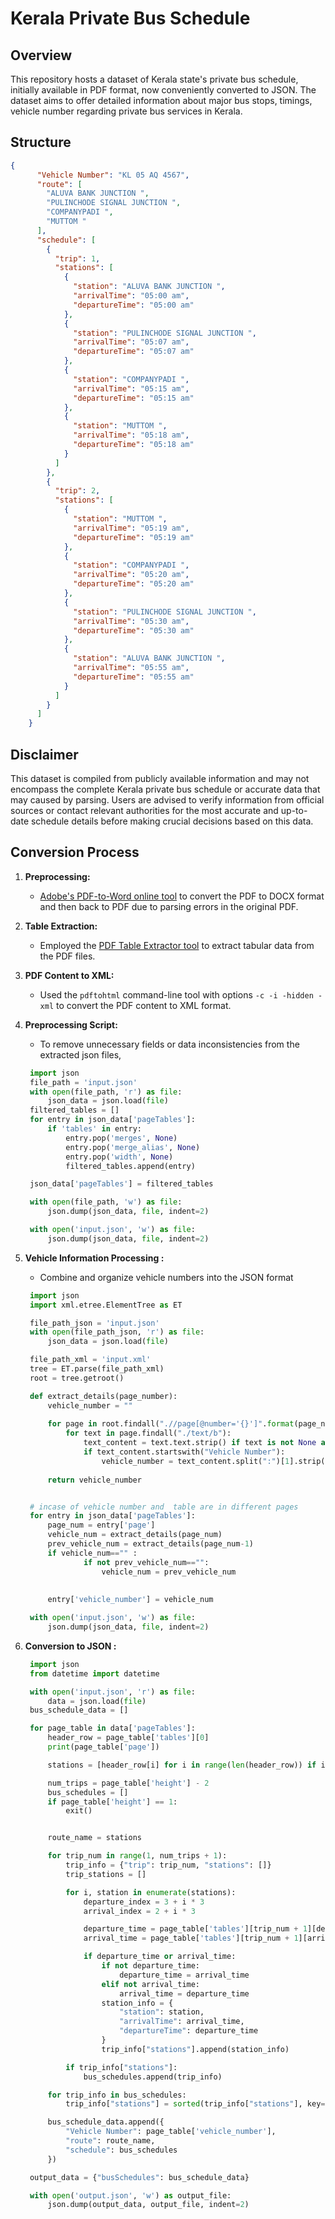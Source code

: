 # Kerala Private Bus Schedule 

## Overview

This repository hosts a dataset of Kerala state's private bus schedule, initially available in PDF format, now conveniently converted to JSON. The dataset aims to offer detailed information about major bus stops, timings, vehicle number regarding private bus services in Kerala.

## Structure
```json
{
      "Vehicle Number": "KL 05 AQ 4567",
      "route": [
        "ALUVA BANK JUNCTION ",
        "PULINCHODE SIGNAL JUNCTION ",
        "COMPANYPADI ",
        "MUTTOM "
      ],
      "schedule": [
        {
          "trip": 1,
          "stations": [
            {
              "station": "ALUVA BANK JUNCTION ",
              "arrivalTime": "05:00 am",
              "departureTime": "05:00 am"
            },
            {
              "station": "PULINCHODE SIGNAL JUNCTION ",
              "arrivalTime": "05:07 am",
              "departureTime": "05:07 am"
            },
            {
              "station": "COMPANYPADI ",
              "arrivalTime": "05:15 am",
              "departureTime": "05:15 am"
            },
            {
              "station": "MUTTOM ",
              "arrivalTime": "05:18 am",
              "departureTime": "05:18 am"
            }
          ]
        },
        {
          "trip": 2,
          "stations": [
            {
              "station": "MUTTOM ",
              "arrivalTime": "05:19 am",
              "departureTime": "05:19 am"
            },
            {
              "station": "COMPANYPADI ",
              "arrivalTime": "05:20 am",
              "departureTime": "05:20 am"
            },
            {
              "station": "PULINCHODE SIGNAL JUNCTION ",
              "arrivalTime": "05:30 am",
              "departureTime": "05:30 am"
            },
            {
              "station": "ALUVA BANK JUNCTION ",
              "arrivalTime": "05:55 am",
              "departureTime": "05:55 am"
            }
          ]
        }
      ]
    }
```

## Disclaimer

This dataset is compiled from publicly available information and may not encompass the complete Kerala private bus schedule or accurate data that may caused by parsing. Users are advised to verify information from official sources or contact relevant authorities for the most accurate and up-to-date schedule details before making crucial decisions based on this data.

## Conversion Process

1. **Preprocessing:**
   - [Adobe's PDF-to-Word online tool](https://www.adobe.com/in/acrobat/online/pdf-to-word.html) to convert the PDF to DOCX format and then back to PDF due to parsing errors in the original PDF.

2. **Table Extraction:**
   - Employed the [PDF Table Extractor tool](https://ronnywang.github.io/pdf-table-extractor/) to extract tabular data from the PDF files.

3. **PDF Content to XML:**
   - Used the `pdftohtml` command-line tool with options `-c -i -hidden -xml` to convert the PDF content to XML format.

4. **Preprocessing Script:**
   - To remove unnecessary fields or data inconsistencies from the extracted json files, 
   ```py
    import json
    file_path = 'input.json'  
    with open(file_path, 'r') as file:
        json_data = json.load(file)
    filtered_tables = []
    for entry in json_data['pageTables']:
        if 'tables' in entry:
            entry.pop('merges', None)
            entry.pop('merge_alias', None)
            entry.pop('width', None)
            filtered_tables.append(entry)

    json_data['pageTables'] = filtered_tables

    with open(file_path, 'w') as file:
        json.dump(json_data, file, indent=2)

    with open('input.json', 'w') as file:
        json.dump(json_data, file, indent=2)
   ```

5. **Vehicle Information Processing :**
   - Combine and organize vehicle numbers into the JSON format

   ```py
    import json
    import xml.etree.ElementTree as ET

    file_path_json = 'input.json'
    with open(file_path_json, 'r') as file:
        json_data = json.load(file)

    file_path_xml = 'input.xml'
    tree = ET.parse(file_path_xml)
    root = tree.getroot()

    def extract_details(page_number):
        vehicle_number = ""
        
        for page in root.findall(".//page[@number='{}']".format(page_number)):
            for text in page.findall("./text/b"):
                text_content = text.text.strip() if text is not None and text.text is not None else ""
                if text_content.startswith("Vehicle Number"):
                    vehicle_number = text_content.split(":")[1].strip() if ":" in text_content else ""
            
        return vehicle_number


    # incase of vehicle number and  table are in different pages
    for entry in json_data['pageTables']:
        page_num = entry['page']
        vehicle_num = extract_details(page_num)
        prev_vehicle_num = extract_details(page_num-1)
        if vehicle_num=="" :
                if not prev_vehicle_num=="":
                    vehicle_num = prev_vehicle_num
            
            
        entry['vehicle_number'] = vehicle_num

    with open('input.json', 'w') as file:
        json.dump(json_data, file, indent=2)

   
   ```

6. **Conversion to JSON :**
   ```py
    import json
    from datetime import datetime

    with open('input.json', 'r') as file:
        data = json.load(file)
    bus_schedule_data = []

    for page_table in data['pageTables']:
        header_row = page_table['tables'][0]
        print(page_table['page'])

        stations = [header_row[i] for i in range(len(header_row)) if i % 3 == 2]

        num_trips = page_table['height'] - 2  
        bus_schedules = []
        if page_table['height'] == 1:
            exit()


        route_name = stations  

        for trip_num in range(1, num_trips + 1):
            trip_info = {"trip": trip_num, "stations": []}
            trip_stations = []

            for i, station in enumerate(stations):
                departure_index = 3 + i * 3
                arrival_index = 2 + i * 3

                departure_time = page_table['tables'][trip_num + 1][departure_index].strip()
                arrival_time = page_table['tables'][trip_num + 1][arrival_index].strip()

                if departure_time or arrival_time:
                    if not departure_time:
                        departure_time = arrival_time
                    elif not arrival_time:
                        arrival_time = departure_time
                    station_info = {
                        "station": station,
                        "arrivalTime": arrival_time,
                        "departureTime": departure_time
                    }
                    trip_info["stations"].append(station_info)

            if trip_info["stations"]:
                bus_schedules.append(trip_info)

        for trip_info in bus_schedules:
            trip_info["stations"] = sorted(trip_info["stations"], key=lambda x: datetime.strptime(x["departureTime"], '%I:%M %p'))

        bus_schedule_data.append({
            "Vehicle Number": page_table['vehicle_number'],
            "route": route_name,
            "schedule": bus_schedules
        })

    output_data = {"busSchedules": bus_schedule_data}

    with open('output.json', 'w') as output_file:
        json.dump(output_data, output_file, indent=2)

   
   ```